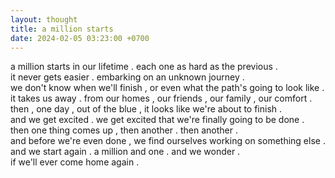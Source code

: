 ```yaml
---
layout: thought
title: a million starts
date: 2024-02-05 03:23:00 +0700
---
```


a million starts in our lifetime . each one as hard as the previous .<br/>
it never gets easier . embarking on an unknown journey .<br/>
we don't know when we'll finish , or even what the path's going to look like .<br/>
it takes us away . from our homes , our friends , our family , our comfort . <br/>
then , one day , out of the blue , it looks like we're about to finish . <br/>
and we get excited . we get excited that we're finally going to be done . <br/>
then one thing comes up , then another . then another .<br/>
and before we're even done , we find ourselves working on something else . <br/>
and we start again . a million and one . and we wonder . <br/>
if we'll ever come home again . 